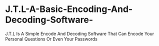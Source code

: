 # J.T.L-A-Basic-Encoding-And-Decoding-Software-
J.T.L Is A Simple Encode And Decoding Software That Can Encode Your Personal Questions Or Even Your Passwords
